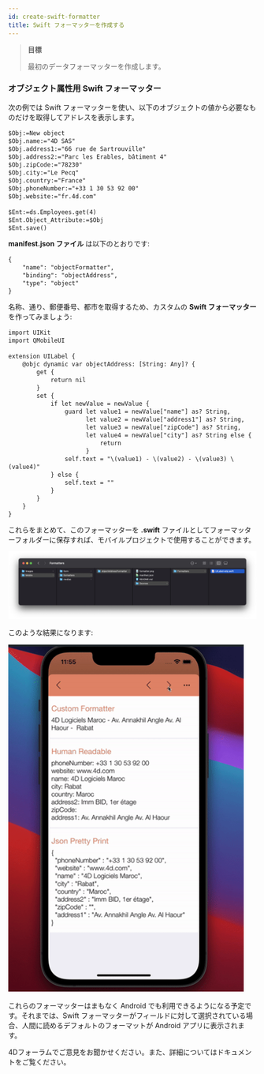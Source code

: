 ```yaml
---
id: create-swift-formatter
title: Swift フォーマッターを作成する
---
```


> **目標**
> 
> 最初のデータフォーマッターを作成します。


### オブジェクト属性用 Swift フォーマッター

次の例では Swift フォーマッターを使い、以下のオブジェクトの値から必要なものだけを取得してアドレスを表示します。

```4d 
$Obj:=New object 
$Obj.name:="4D SAS" 
$Obj.address1:="66 rue de Sartrouville" 
$Obj.address2:="Parc les Erables, bâtiment 4" 
$Obj.zipCode:="78230" 
$Obj.city:="Le Pecq" 
$Obj.country:="France" 
$Obj.phoneNumber:="+33 1 30 53 92 00" 
$Obj.website:="fr.4d.com"

$Ent:=ds.Employees.get(4)
$Ent.Object_Attribute:=$Obj
$Ent.save()

```

**manifest.json ファイル** は以下のとおりです:

```4d
{
    "name": "objectFormatter",
    "binding": "objectAddress",
    "type": "object" 
}

```

名称、通り、郵便番号、都市を取得するため、カスタムの **Swift フォーマッター** を作ってみましょう:

```4d 
import UIKit
import QMobileUI

extension UILabel {
    @objc dynamic var objectAddress: [String: Any]? {
        get {
            return nil
        }
        set {
            if let newValue = newValue {
                guard let value1 = newValue["name"] as? String,
                      let value2 = newValue["address1"] as? String,
                      let value3 = newValue["zipCode"] as? String,
                      let value4 = newValue["city"] as? String else {
                          return
                      }
                self.text = "\(value1) - \(value2) - \(value3) \(value4)"
            } else {
                self.text = ""
            }
        }
    }
}
```

これらをまとめて、このフォーマッターを **.swift** ファイルとしてフォーマッターフォルダーに保存すれば、モバイルプロジェクトで使用することができます。

![アーキテクチャー](img/architecture-.png)

このような結果になります:

![最終結果](img/rendu.png)

これらのフォーマッターはまもなく Android でも利用できるようになる予定です。それまでは、Swift フォーマッターがフィールドに対して選択されている場合、人間に読めるデフォルトのフォーマットが Android アプリに表示されます。

4Dフォーラムでご意見をお聞かせください。また、詳細についてはドキュメントをご覧ください。